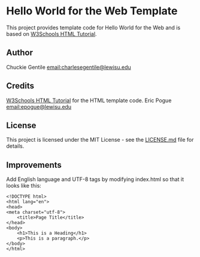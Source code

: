 # Hello World for the Web Template
This project provides template code for Hello World for the Web and is based on 
[W3Schools HTML Tutorial](https://www.w3schools.com/html/). 

## Author
Chuckie Gentile [email:charlesegentile@lewisu.edu](mailto:charlesegentile@lewisu.edu)

## Credits
[W3Schools HTML Tutorial](https://www.w3schools.com/html/) for the HTML template code.
Eric Pogue [email:epogue@lewisu.edu](mailto:epogue@lewisu.edu)

## License
This project is licensed under the MIT License - see the [LICENSE.md](LICENSE) file for details.

## Improvements
Add English language and UTF-8 tags by modifying index.html so that it looks like this:
```
<!DOCTYPE html>
<html lang="en">
<head>
<meta charset="utf-8">
	<title>Page Title</title>
</head>
<body>
	<h1>This is a Heading</h1>
	<p>This is a paragraph.</p>
</body>
</html>
```
